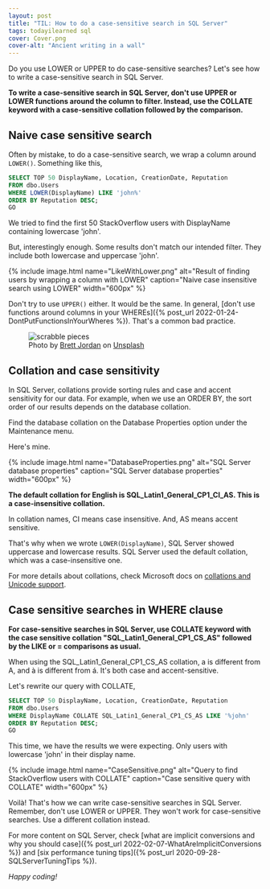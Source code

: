 ```yaml
---
layout: post
title: "TIL: How to do a case-sensitive search in SQL Server"
tags: todayilearned sql
cover: Cover.png
cover-alt: "Ancient writing in a wall"
---
```


Do you use LOWER or UPPER to do case-sensitive searches? Let's see how to write a case-sensitive search in SQL Server.

**To write a case-sensitive search in SQL Server, don't use UPPER or LOWER functions around the column to filter. Instead, use the COLLATE keyword with a case-sensitive collation followed by the comparison.**

## Naive case sensitive search

Often by mistake, to do a case-sensitive search, we wrap a column around `LOWER()`. Something like this,

```sql
SELECT TOP 50 DisplayName, Location, CreationDate, Reputation
FROM dbo.Users
WHERE LOWER(DisplayName) LIKE 'john%'
ORDER BY Reputation DESC;
GO
```

We tried to find the first 50 StackOverflow users with DisplayName containing lowercase 'john'.

But, interestingly enough. Some results don't match our intended filter. They include both lowercase and uppercase 'john'.

{% include image.html name="LikeWithLower.png" alt="Result of finding users by wrapping a column with LOWER" caption="Naive case insensitive search using LOWER" width="600px" %}

Don't try to use `UPPER()` either. It would be the same. In general, [don't use functions around columns in your WHEREs]({% post_url 2022-01-24-DontPutFunctionsInYourWheres %}). That's a common bad practice.

<figure>
<img src="https://images.unsplash.com/photo-1597742200037-aa4d64d843be?crop=entropy&cs=tinysrgb&fit=crop&fm=jpg&h=400&ixid=MnwxfDB8MXxhbGx8fHx8fHx8fHwxNjI0ODU2MzAz&ixlib=rb-1.2.1&q=80&utm_campaign=api-credit&utm_medium=referral&utm_source=unsplash_source&w=600" alt="scrabble pieces" />

<figcaption>Photo by <a href="https://unsplash.com/@brett_jordan?utm_source=unsplash&utm_medium=referral&utm_content=creditCopyText">Brett Jordan</a> on <a href="https://unsplash.com/s/photos/abc?utm_source=unsplash&utm_medium=referral&utm_content=creditCopyText">Unsplash</a></figcaption>
</figure>

## Collation and case sensitivity

In SQL Server, collations provide sorting rules and case and accent sensitivity for our data. For example, when we use an ORDER BY, the sort order of our results depends on the database collation.

Find the database collation on the Database Properties option under the Maintenance menu.

Here's mine.

{% include image.html name="DatabaseProperties.png" alt="SQL Server database properties" caption="SQL Server database properties" width="600px" %}

**The default collation for English is SQL_Latin1_General_CP1_CI_AS. This is a case-insensitive collation.**

In collation names, CI means case insensitive. And, AS means accent sensitive.

That's why when we wrote `LOWER(DisplayName)`, SQL Server showed uppercase and lowercase results. SQL Server used the default collation, which was a case-insensitive one.

For more details about collations, check Microsoft docs on [collations and Unicode support](https://docs.microsoft.com/en-us/sql/relational-databases/collations/collation-and-unicode-support?view=sql-server-ver15).

## Case sensitive searches in WHERE clause

**For case-sensitive searches in SQL Server, use COLLATE keyword with the case sensitive collation "SQL_Latin1_General_CP1_CS_AS" followed by the LIKE or = comparisons as usual.**

When using the SQL_Latin1_General_CP1_CS_AS collation, a is different from A, and à is different from á. It's both case and accent-sensitive.

Let's rewrite our query with COLLATE,

```sql
SELECT TOP 50 DisplayName, Location, CreationDate, Reputation
FROM dbo.Users
WHERE DisplayName COLLATE SQL_Latin1_General_CP1_CS_AS LIKE '%john'
ORDER BY Reputation DESC;
GO
```

This time, we have the results we were expecting. Only users with lowercase 'john' in their display name.

{% include image.html name="CaseSensitive.png" alt="Query to find StackOverflow users with COLLATE" caption="Case sensitive query with COLLATE" width="600px" %}

Voilà! That's how we can write case-sensitive searches in SQL Server. Remember, don't use LOWER or UPPER. They won't work for case-sensitive searches. Use a different collation instead.

For more content on SQL Server, check [what are implicit conversions and why you should case]({% post_url 2022-02-07-WhatAreImplicitConversions %}) and [six performance tuning tips]({% post_url 2020-09-28-SQLServerTuningTips %}).

_Happy coding!_